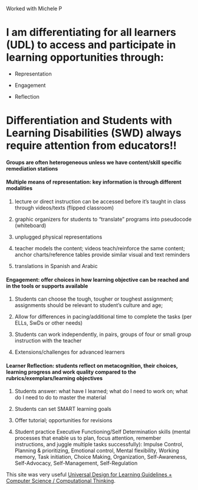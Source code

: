 
Worked with Michele P

# I am differentiating for **all learners** (UDL) to access and participate in learning opportunities through: 

- Representation 

- Engagement

- Reflection 

# Differentiation and Students with Learning Disabilities (SWD) always require attention from educators!!

#### Groups are often heterogeneous unless we have content/skill specific remediation stations
#### Multiple means of representation:  key information is through different modalities

1. lecture or direct instruction can be accessed  before it’s taught in class through videos/texts (flipped classroom)

2. graphic organizers for students to “translate” programs into pseudocode (whiteboard)

3. unplugged physical representations

4. teacher models the content; videos teach/reinforce the same content; anchor charts/reference tables provide similar visual and text reminders

5. translations in Spanish and Arabic

#### Engagement:  offer choices in how learning objective can be reached and in the tools or supports available

1. Students can choose the tough, tougher or toughest assignment;   assignments should be relevant to student’s culture and age;  

2. Allow for differences in pacing/additional time to complete the tasks  (per ELLs, SwDs or other needs)

3. Students can work independently, in pairs, groups of four or small group instruction with the teacher

4. Extensions/challenges for advanced learners

#### Learner Reflection:  students reflect on metacognition, their choices, learning progress and work quality compared to the rubrics/exemplars/learning objectives

1. Students answer:  what have I learned; what do I need to work on; what do I need to do to master the material

2. Students can set SMART learning goals

3. Offer tutorial; opportunities for revisions

4. Student practice Executive Functioning/Self Determination skills (mental processes that enable us to plan, focus attention, remember instructions, and juggle multiple tasks successfully): Impulse Control, Planning & prioritizing, Emotional control, Mental flexibility, Working memory, Task initiation, Choice Making, Organization, Self-Awareness, Self-Advocacy, Self-Management, Self-Regulation 

This site was very useful [Universal Design for Learning Guidelines + Computer Science / Computational Thinking](https://ctrl.education.ufl.edu/wp-content/uploads/sites/5/2020/05/Copy-of-UDL-and-CS_CT-remix.pdf).

